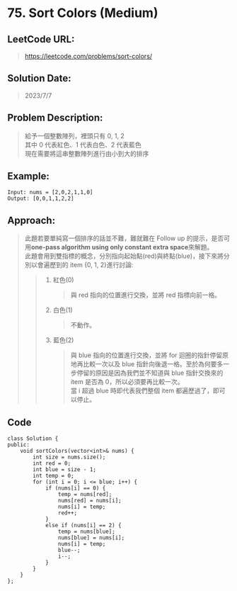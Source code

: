 # **75. Sort Colors (Medium)**

## **LeetCode URL:**

> https://leetcode.com/problems/sort-colors/

## **Solution Date:**

> 2023/7/7

## **Problem Description:**

> 給予一個整數陣列，裡頭只有 0, 1, 2  
> 其中 0 代表紅色、1 代表白色、2 代表藍色  
> 現在需要將這串整數陣列進行由小到大的排序

## **Example:**

    Input: nums = [2,0,2,1,1,0]
    Output: [0,0,1,1,2,2]

## **Approach:**

> 此題若要單純寫一個排序的話並不難，難就難在 Follow up 的提示，是否可用**one-pass algorithm using only constant extra space**來解題。  
> 此題會用到雙指標的概念，分別指向起始點(red)與終點(blue)，接下來將分別以會遍歷到的 item {0, 1, 2}進行討論:
>
> > 1. 紅色(0)
> >    > 與 red 指向的位置進行交換，並將 red 指標向前一格。
> > 2. 白色(1)
> >    > 不動作。
> > 3. 藍色(2)
> >    > 與 blue 指向的位置進行交換，並將 for 迴圈的指針停留原地再比較一次以及 blue 指針向後退一格。至於為何要多一步停留的原因是因為我們並不知道與 blue 指針交換來的 item 是否為 0，所以必須要再比較一次。  
> >    > 當 i 超過 blue 時即代表我們整個 item 都遍歷過了，即可以停止。

## **Code**

    class Solution {
    public:
        void sortColors(vector<int>& nums) {
            int size = nums.size();
            int red = 0;
            int blue = size - 1;
            int temp = 0;
            for (int i = 0; i <= blue; i++) {
                if (nums[i] == 0) {
                    temp = nums[red];
                    nums[red] = nums[i];
                    nums[i] = temp;
                    red++;
                }
                else if (nums[i] == 2) {
                    temp = nums[blue];
                    nums[blue] = nums[i];
                    nums[i] = temp;
                    blue--;
                    i--;
                }
            }
        }
    };
